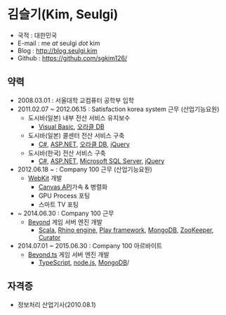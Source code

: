 # 김슬기(Kim, Seulgi)
* 국적 : 대한민국
* E-mail : me _at_ seulgi _dot_ kim
* Blog : http://blog.seulgi.kim
* Github : https://github.com/sgkim126/

## 약력
* 2008.03.01 : 서울대학 교컴퓨터 공학부 입학
* 2011.02.07 ~ 2012.06.15 : Satisfaction korea system 근무 (산업기능요원)
  * 도시바(일본) 내부 전산 서비스 유지보수
    * [Visual Basic](https://en.wikipedia.org/wiki/Visual_Basic), [오라클 DB](https://www.oracle.com/database/index.html)
  * 도시바(일본) 콜센터 전산 서비스 구축
    * [C#](https://en.wikipedia.org/wiki/C_Sharp_%28programming_language%29), [ASP.NET](http://www.asp.net/), [오라클 DB](https://www.oracle.com/database/index.html), [jQuery](https://jquery.com/)
  * 도시바(한국) 전산 서비스 구축
    * [C#](https://en.wikipedia.org/wiki/C_Sharp_%28programming_language%29), [ASP.NET](http://www.asp.net/), [Microsoft SQL Server](https://en.wikipedia.org/wiki/Microsoft_SQL_Server), [jQuery](https://jquery.com/)
* 2012.06.18 ~  : Company 100 근무 (산업기능요원)
  * [WebKit](https://webkit.org/) 개발
    * [Canvas API](https://developer.mozilla.org/en-US/docs/Web/API/Canvas_API)가속 & 병렬화
    * GPU Process 포팅
    * 스마트 TV 포팅
* ~ 2014.06.30 : Company 100 근무
  * [Beyond](https://github.com/sollmostudio/beyond) 게임 서버 엔진 개발
    * [Scala](http://scala-lang.org/), [Rhino engine](https://developer.mozilla.org/en-US/docs/Mozilla/Projects/Rhino), [Play framework](https://www.playframework.com/), [MongoDB](https://www.mongodb.org/), [ZooKeeper](https://zookeeper.apache.org/),  [Curator](http://curator.apache.org/)
* 2014.07.01 ~ 2015.06.30 : Company 100 아르바이트
  * [Beyond.ts](https://github.com/sollmostudio/beyond.ts) 게임 서버 엔진 개발
    * [TypeScript](http://typescriptlang.org/), [node.js](https://nodejs.org/), [MongoDB](https://www.mongodb.org)/

## 자격증
* 정보처리 산업기사(2010.08.1)
